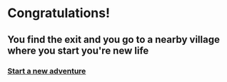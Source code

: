 # Congratulations!
## You find the exit and you go to a nearby village where you start you're new life
### [Start a new adventure](../README.md)